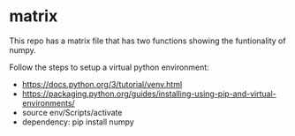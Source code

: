 # matrix

This repo has a matrix file that has two functions showing the funtionality of numpy.

Follow the steps to setup a virtual python environment:
- https://docs.python.org/3/tutorial/venv.html
- https://packaging.python.org/guides/installing-using-pip-and-virtual-environments/
- source env/Scripts/activate
- dependency: pip install numpy
